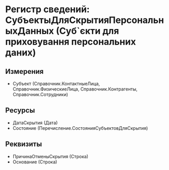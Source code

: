 ﻿# Регистр сведений: СубъектыДляСкрытияПерсональныхДанных (Суб`єкти для приховування персональних даних)

## Измерения

- Субъект (Справочник.КонтактныеЛица, Справочник.ФизическиеЛица, Справочник.Контрагенты, Справочник.Сотрудники)

## Ресурсы

- ДатаСкрытия (Дата)
- Состояние (Перечисление.СостоянияСубъектовДляСкрытия)

## Реквизиты

- ПричинаОтменыСкрытия (Строка)
- Основание (Строка)

